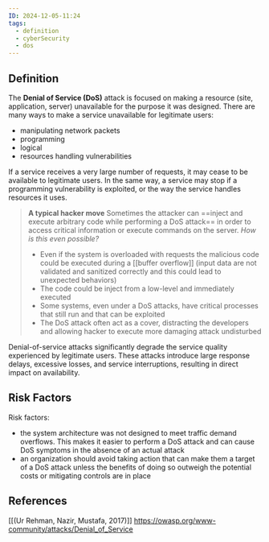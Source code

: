 ```yaml
---
ID: 2024-12-05-11:24
tags:
  - definition
  - cyberSecurity
  - dos
---
```

## Definition

The **Denial of Service (DoS)** attack is focused on making a resource (site, application, server) unavailable for the purpose it was designed. There are many ways to make a service unavailable for legitimate users:
- manipulating network packets
- programming
- logical
- resources handling vulnerabilities

If a service receives a very large number of requests, it may cease to be available to legitimate users. In the same way, a service may stop if a programming vulnerability is exploited, or the way the service handles resources it uses.

> **A typical hacker move**
> Sometimes the attacker can ==inject and execute arbitrary code while performing a DoS attack== in order to access critical information or execute commands on the server.
> *How is this even possible?*
> 	- Even if the system is overloaded with requests the malicious code could be executed during a [[buffer overflow]] (input data are not validated and sanitized correctly and this could lead to unexpected behaviors)
> 	- The code could be inject from a low-level and immediately executed
> 	- Some systems, even under a DoS attacks, have critical processes that still run and that can be exploited
> 	- The DoS attack often act as a cover, distracting the developers and allowing hacker to execute more damaging attack undisturbed

Denial-of-service attacks significantly degrade the service quality experienced by legitimate users. These attacks introduce large response delays, excessive losses, and service interruptions, resulting in direct impact on availability.

## Risk Factors

Risk factors:
- the system architecture was not designed to meet traffic demand overflows. This makes it easier to perform a DoS attack and can cause DoS symptoms in the absence of an actual attack
- an organization should avoid taking action that can make them a target of a DoS attack unless the benefits of doing so outweigh the potential costs or mitigating controls are in place

## References
[[(Ur Rehman, Nazir, Mustafa, 2017)]]
https://owasp.org/www-community/attacks/Denial_of_Service